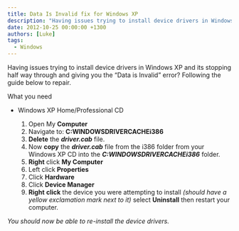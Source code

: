 ```yaml
---
title: Data Is Invalid fix for Windows XP
description: "Having issues trying to install device drivers in Windows XP and its stopping half way through and giving you the “Data is Invalid” error? Following the..."
date: 2012-10-25 00:00:00 +1300
authors: [Luke]
tags:
  - Windows
---
```

Having issues trying to install device drivers in Windows XP and its stopping half way through and giving you the “Data is Invalid” error? Following the guide below to repair.

What you need

* Windows XP Home/Professional CD

  1. Open My **Computer**
  2. Navigate to: **C:WINDOWSDRIVERCACHEi386**
  3. **Delete** the **_driver.cab_** file.
  4. Now **copy** the **_driver.cab_** file from the i386 folder from your Windows XP CD into the **_C:WINDOWSDRIVERCACHEi386_** folder.
  5. **Right** click **My Computer**
  6. Left click **Properties**
  7. Click **Hardware**
  8. Click **Device Manager**
  9. **Right** **click** the device you were attempting to install _(should have a yellow exclamation mark next to it)_ select **Uninstall** then restart your computer.

_You should now be able to re-install the device drivers._
